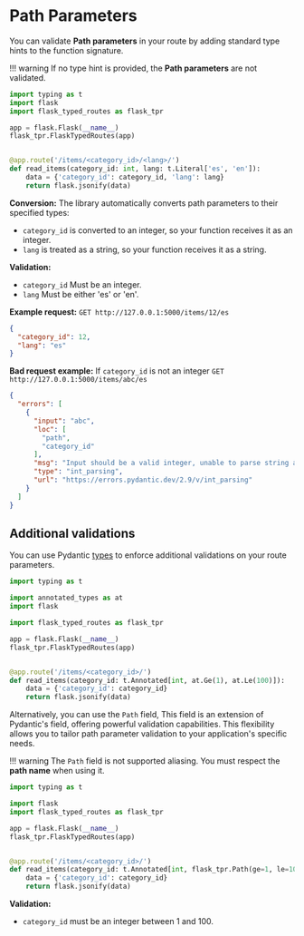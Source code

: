 # Path Parameters

You can validate **Path parameters** in your route by adding standard type hints to the function signature.

!!! warning
    If no type hint is provided, the **Path parameters** are not validated.

```python
import typing as t
import flask
import flask_typed_routes as flask_tpr

app = flask.Flask(__name__)
flask_tpr.FlaskTypedRoutes(app)


@app.route('/items/<category_id>/<lang>/')
def read_items(category_id: int, lang: t.Literal['es', 'en']):
    data = {'category_id': category_id, 'lang': lang}
    return flask.jsonify(data)
```

**Conversion:** The library automatically converts path parameters to their specified types:

- `category_id` is converted to an integer, so your function receives it as an integer.
- `lang` is treated as a string, so your function receives it as a string.

**Validation:**

- `category_id` Must be an integer.
- `lang` Must be either 'es' or 'en'.

**Example request:** `GET http://127.0.0.1:5000/items/12/es`

```json
{
  "category_id": 12,
  "lang": "es"
}
```

**Bad request example:** If `category_id` is not an integer `GET http://127.0.0.1:5000/items/abc/es`

```json
{
  "errors": [
    {
      "input": "abc",
      "loc": [
        "path",
        "category_id"
      ],
      "msg": "Input should be a valid integer, unable to parse string as an integer",
      "type": "int_parsing",
      "url": "https://errors.pydantic.dev/2.9/v/int_parsing"
    }
  ]
}
```

## Additional validations

You can use Pydantic [types](https://docs.pydantic.dev/latest/concepts/types/) to enforce additional 
validations on your route parameters.

```python
import typing as t

import annotated_types as at
import flask

import flask_typed_routes as flask_tpr

app = flask.Flask(__name__)
flask_tpr.FlaskTypedRoutes(app)


@app.route('/items/<category_id>/')
def read_items(category_id: t.Annotated[int, at.Ge(1), at.Le(100)]):
    data = {'category_id': category_id}
    return flask.jsonify(data)
```

Alternatively, you can use the `Path` field, This field is an extension of Pydantic's field, 
offering powerful validation capabilities.
This flexibility allows you to tailor path parameter validation to your application's specific needs.

!!! warning
    The `Path` field is not supported aliasing. You must respect the **path name** when using it.

```python
import typing as t

import flask
import flask_typed_routes as flask_tpr

app = flask.Flask(__name__)
flask_tpr.FlaskTypedRoutes(app)


@app.route('/items/<category_id>/')
def read_items(category_id: t.Annotated[int, flask_tpr.Path(ge=1, le=100)]):
    data = {'category_id': category_id}
    return flask.jsonify(data)
```

**Validation:**

- `category_id` must be an integer between 1 and 100.

